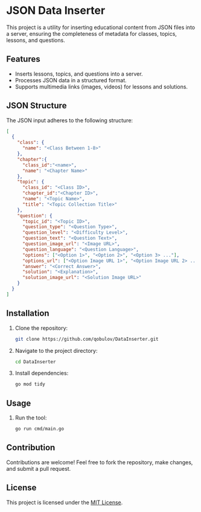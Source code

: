 # JSON Data Inserter

This project is a utility for inserting educational content from JSON files into a server, ensuring the completeness of metadata for classes, topics, lessons, and questions.

## Features

- Inserts lessons, topics, and questions into a server.
- Processes JSON data in a structured format.
- Supports multimedia links (images, videos) for lessons and solutions.

## JSON Structure

The JSON input adheres to the following structure:

```json
[
  {
    "class": {
      "name": "<Class Between 1-8>"
    },
    "chapter":{
      "class_id":"<name>",
      "name": "<Chapter Name>"
    },
    "topic": {
      "class_id": "<Class ID>",
      "chapter_id":"<Chapter ID>",
      "name": "<Topic Name>",
      "title": "<Topic Collection Title>"
    },
    "question": {
      "topic_id": "<Topic ID>",
      "question_type": "<Question Type>",
      "question_level": "<Difficulty Level>",
      "question_text": "<Question Text>",
      "question_image_url": "<Image URL>",
      "question_language": "<Question Language>",
      "options": ["<Option 1>", "<Option 2>", "<Option 3> ..."],
      "options_url": ["<Option Image URL 1>", "<Option Image URL 2> ..."],
      "answer": "<Correct Answer>",
      "solution": "<Explanation>",
      "solution_image_url": "<Solution Image URL>"
    }
  }
]
```

## Installation

1. Clone the repository:
   ```bash
   git clone https://github.com/qobulov/DataInserter.git
   ```
2. Navigate to the project directory:
   ```bash
   cd DataInserter
   ```
3. Install dependencies:
   ```bash
   go mod tidy
   ```

## Usage

1. Run the tool:
   ```bash
   go run cmd/main.go
   ```

## Contribution

Contributions are welcome! Feel free to fork the repository, make changes, and submit a pull request.

## License

This project is licensed under the [MIT License](LICENSE).